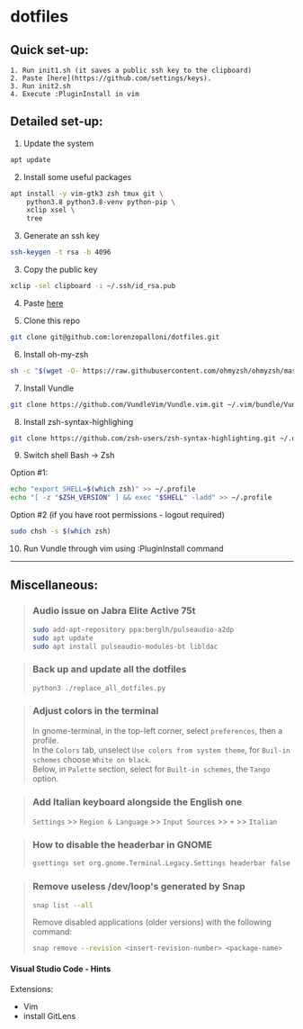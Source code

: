 # dotfiles

## Quick set-up:

    1. Run init1.sh (it saves a public ssh key to the clipboard)
    2. Paste [here](https://github.com/settings/keys).
    3. Run init2.sh
    4. Execute :PluginInstall in vim

## Detailed set-up:

1. Update the system
```sh
apt update
```

2. Install some useful packages
```sh
apt install -y vim-gtk3 zsh tmux git \
    python3.8 python3.8-venv python-pip \
    xclip xsel \
    tree
```

3. Generate an ssh key
```sh
ssh-keygen -t rsa -b 4096
```

3. Copy the public key
```sh
xclip -sel clipboard -i ~/.ssh/id_rsa.pub
```

4. Paste [here](https://github.com/settings/keys)

5. Clone this repo
```sh
git clone git@github.com:lorenzopalloni/dotfiles.git
```

6. Install oh-my-zsh
```sh
sh -c "$(wget -O- https://raw.githubusercontent.com/ohmyzsh/ohmyzsh/master/tools/install.sh)"
```

7. Install Vundle
```sh
git clone https://github.com/VundleVim/Vundle.vim.git ~/.vim/bundle/Vundle.vim
```

8. Install zsh-syntax-highlighing
```sh
git clone https://github.com/zsh-users/zsh-syntax-highlighting.git ~/.oh-my-zsh/custom/plugins/zsh-syntax-highlighting
```

9. Switch shell Bash -> Zsh

Option #1:
```sh
echo "export SHELL=$(which zsh)" >> ~/.profile
echo "[ -z "$ZSH_VERSION" ] && exec "$SHELL" -ladd" >> ~/.profile
```

Option #2 (if you have root permissions - logout required)
```sh
sudo chsh -s $(which zsh)
```

10. Run Vundle through vim using :PluginInstall command

___

## Miscellaneous:

> ### Audio issue on Jabra Elite Active 75t
> ```sh
> sudo add-apt-repository ppa:berglh/pulseaudio-a2dp
> sudo apt update
> sudo apt install pulseaudio-modules-bt libldac
> ```

> ### Back up and update all the dotfiles
> ```sh
> python3 ./replace_all_dotfiles.py
> ```

> ### Adjust colors in the terminal  
> In gnome-terminal, in the top-left corner, select `preferences`, then a profile.  
> In the `Colors` tab, unselect `Use colors from system theme`, for `Buil-in schemes` choose `White on black`.  
> Below, in `Palette` section, select for `Built-in schemes`, the `Tango` option.  

> ### Add Italian keyboard alongside the English one
> `Settings` >> `Region & Language` >> `Input Sources` >> `+` >> `Italian`

> ### How to disable the headerbar in GNOME
> ```sh
> gsettings set org.gnome.Terminal.Legacy.Settings headerbar false
> ```

> ### Remove useless /dev/loop's generated by Snap
> ```sh
> snap list --all
> ```
> Remove disabled applications (older versions) with the following command:
> ```sh
> snap remove --revision <insert-revision-number> <package-name>
> ```

#### Visual Studio Code - Hints
Extensions:
- Vim
- install GitLens
